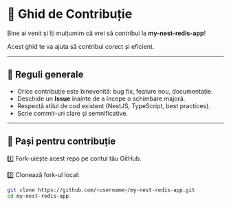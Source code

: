 # 🤝 Ghid de Contribuție

Bine ai venit și îți mulțumim că vrei să contribui la **my-nest-redis-app**!

Acest ghid te va ajuta să contribui corect și eficient.

---

## 📌 Reguli generale

- Orice contribuție este binevenită: bug fix, feature nou, documentație.
- Deschide un **Issue** înainte de a începe o schimbare majoră.
- Respectă stilul de cod existent (NestJS, TypeScript, best practices).
- Scrie commit-uri clare și semnificative.

---

## 🚀 Pași pentru contribuție

1️⃣ Fork-uiește acest repo pe contul tău GitHub.

2️⃣ Clonează fork-ul local:
```bash
git clone https://github.com/<username>/my-nest-redis-app.git
cd my-nest-redis-app
